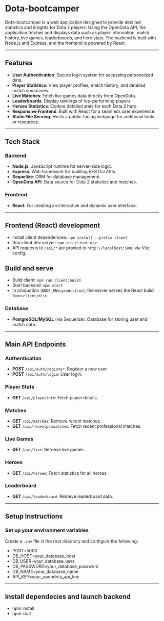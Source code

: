 # Dota-bootcamper

Dota-bootcamper is a web application designed to provide detailed statistics and insights for Dota 2 players. Using the OpenDota API, the application fetches and displays data such as player information, match history, live games, leaderboards, and hero stats. The backend is built with Node.js and Express, and the frontend is powered by React.

---

## Features

- **User Authentication**: Secure login system for accessing personalized data.
- **Player Statistics**: View player profiles, match history, and detailed match summaries.
- **Live Matches**: Fetch live games data directly from OpenDota.
- **Leaderboards**: Display rankings of top-performing players.
- **Heroes Statistics**: Explore detailed stats for each Dota 2 hero.
- **Responsive Frontend**: Built with React for a seamless user experience.
- **Static File Serving**: Hosts a public-facing webpage for additional tools or resources.

---

## Tech Stack

### Backend
- **Node.js**: JavaScript runtime for server-side logic.
- **Express**: Web framework for building RESTful APIs.
- **Sequelize**: ORM for database management.
- **OpenDota API**: Data source for Dota 2 statistics and matches.

### Frontend
- **React**: For creating an interactive and dynamic user interface.

---

## Frontend (React) development

- Install client dependencies: `npm install --prefix client`
- Run client dev server: `npm run client:dev`
- API requests to `/api/*` are proxied to `http://localhost:5000` via Vite config.

## Build and serve

- Build client: `npm run client:build`
- Start backend: `npm start`
- In production (`NODE_ENV=production`), the server serves the React build from `client/dist`.

### Database
- **PostgreSQL/MySQL** (via Sequelize): Database for storing user and match data.

---


## Main API Endpoints

### Authentication
- **POST** `/api/auth/register`: Register a new user.
- **POST** `/api/auth/login`: User login.

### Player Stats
- **GET** `/api/playerinfo`: Fetch player details.

### Matches
- **GET** `/api/matches`: Retrieve recent matches.
- **GET** `/api/recentpromatches`: Fetch recent professional matches.

### Live Games
- **GET** `/api/live`: Retrieve live games.

### Heroes
- **GET** `/api/heroes`: Fetch statistics for all heroes.

### Leaderboard
- **GET** `/api/leaderboard`: Retrieve leaderboard data.

---

## Setup Instructions

### Set up your environment variables
Create a `.env` file in the root directory and configure the following:

- PORT=5000
- DB_HOST=your_database_host
- DB_USER=your_database_user
- DB_PASSWORD=your_database_password
- DB_NAME=your_database_name
- API_KEY=your_opendota_api_key

---

## Install dependecies and launch backend
- npm install
- npm start
